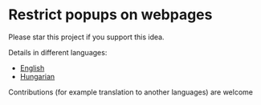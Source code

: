 # Restrict popups on webpages

Please star this project if you support this idea.

Details in different languages:

- [English](./readme-en.md)
- [Hungarian](./readme-hu.md)

Contributions (for example translation to another languages) are welcome
